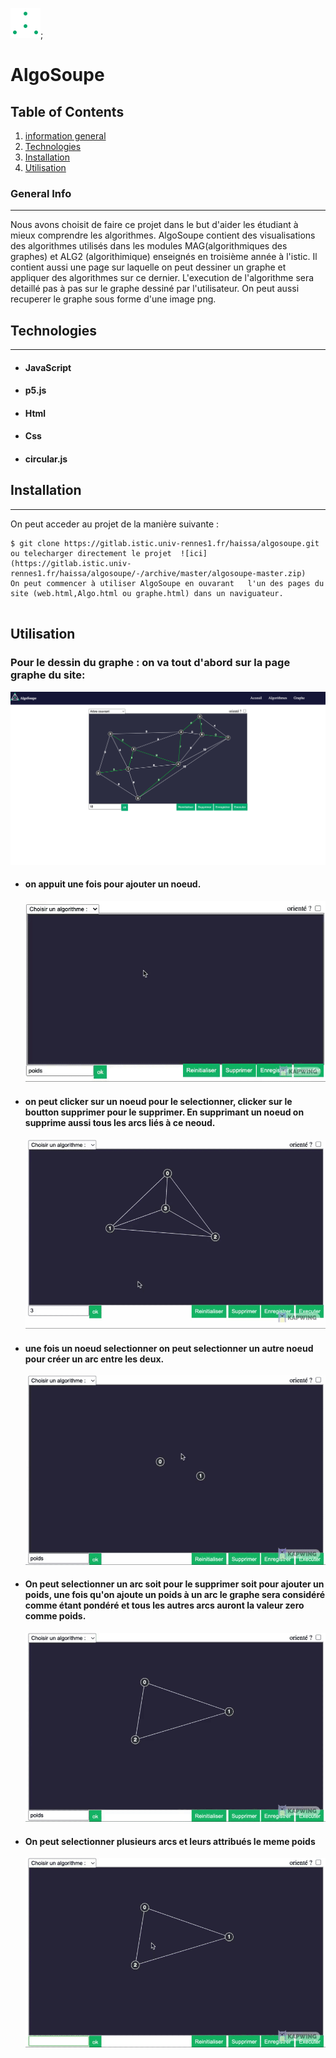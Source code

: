 ![logo](images/logo.png);

# AlgoSoupe

## Table of Contents

1. [information general](#general-info)
2. [Technologies](#technologies)
3. [Installation](#installation)
4. [Utilisation](#Utilisation)

### General Info

---

Nous avons choisit de faire ce projet dans le but d'aider les étudiant à mieux comprendre les algorithmes.
AlgoSoupe contient des visualisations des algorithmes utilisés dans les modules MAG(algorithmiques des graphes) et ALG2 (algorithimique) enseignés en troisième année à l'istic. Il contient aussi une page sur laquelle on peut dessiner un graphe et appliquer des algorithmes sur ce dernier.
L'execution de l'algorithme sera detaillé pas à pas sur le graphe dessiné par l'utilisateur.
On peut aussi recuperer le graphe sous forme d'une image png.

## Technologies

---

- #### JavaScript
- #### p5.js
- #### Html
- #### Css
- #### circular.js

## Installation

---

On peut acceder au projet de la manière suivante :

```
$ git clone https://gitlab.istic.univ-rennes1.fr/haissa/algosoupe.git ou telecharger directement le projet  ![ici](https://gitlab.istic.univ-rennes1.fr/haissa/algosoupe/-/archive/master/algosoupe-master.zip)
On peut commencer à utiliser AlgoSoupe en ouvarant   l'un des pages du site (web.html,Algo.html ou graphe.html) dans un naviguateur.


```

## Utilisation

### Pour le dessin du graphe : on va tout d'abord sur la page graphe du site:

![pageGraphe](images/algoPage.png)

- #### on appuit une fois pour ajouter un noeud.
  ![ajoutNoeud](images/ajouterNOEUD.gif)
- #### on peut clicker sur un noeud pour le selectionner, clicker sur le boutton supprimer pour le supprimer. En supprimant un noeud on supprime aussi tous les arcs liés à ce neoud.
  ![supNoeud](images/supNoeud.gif)
- #### une fois un noeud selectionner on peut selectionner un autre noeud pour créer un arc entre les deux.
  ![creerArc](images/ajoutArc.gif)
- #### On peut selectionner un arc soit pour le supprimer soit pour ajouter un poids, une fois qu'on ajoute un poids à un arc le graphe sera considéré comme étant pondéré et tous les autres arcs auront la valeur zero comme poids.
  ![setPoids](images/supPoids.gif)
- #### On peut selectionner plusieurs arcs et leurs attribués le meme poids
  ![poids+](images/poids%2B.gif)
